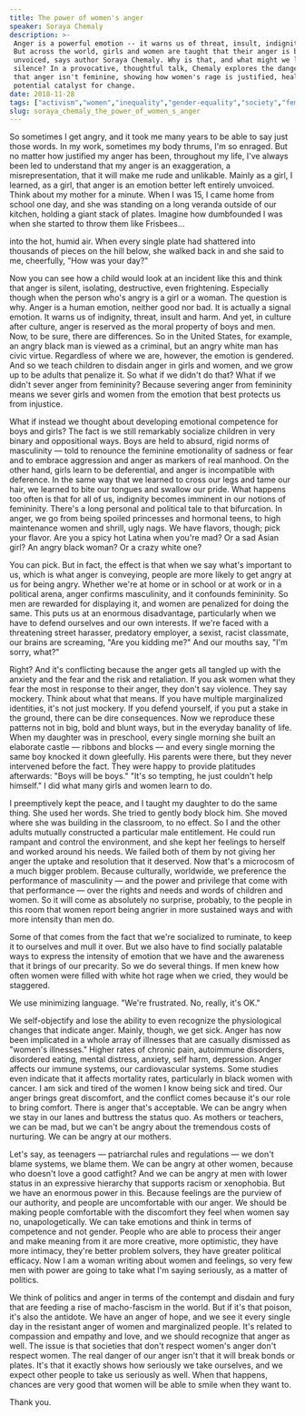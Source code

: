 ```yaml
---
title: The power of women's anger
speaker: Soraya Chemaly
description: >-
 Anger is a powerful emotion -- it warns us of threat, insult, indignity and harm.
 But across the world, girls and women are taught that their anger is better left
 unvoiced, says author Soraya Chemaly. Why is that, and what might we lose in this
 silence? In a provocative, thoughtful talk, Chemaly explores the dangerous lie
 that anger isn't feminine, showing how women's rage is justified, healthy and a
 potential catalyst for change.
date: 2018-11-28
tags: ["activism","women","inequality","gender-equality","society","feminism","personal-growth","humanity","social-change"]
slug: soraya_chemaly_the_power_of_women_s_anger
---
```


So sometimes I get angry, and it took me many years to be able to say just those words. In
my work, sometimes my body thrums, I'm so enraged. But no matter how justified my anger
has been, throughout my life, I've always been led to understand that my anger is an
exaggeration, a misrepresentation, that it will make me rude and unlikable. Mainly as a
girl, I learned, as a girl, that anger is an emotion better left entirely unvoiced. Think
about my mother for a minute. When I was 15, I came home from school one day, and she was
standing on a long veranda outside of our kitchen, holding a giant stack of plates.
Imagine how dumbfounded I was when she started to throw them like Frisbees...

into the hot, humid air. When every single plate had shattered into thousands of pieces on
the hill below, she walked back in and she said to me, cheerfully, "How was your
day?"

Now you can see how a child would look at an incident like this and think that anger is
silent, isolating, destructive, even frightening. Especially though when the person who's
angry is a girl or a woman. The question is why. Anger is a human emotion, neither good nor
bad. It is actually a signal emotion. It warns us of indignity, threat, insult and harm.
And yet, in culture after culture, anger is reserved as the moral property of boys and
men. Now, to be sure, there are differences. So in the United States, for example, an
angry black man is viewed as a criminal, but an angry white man has civic virtue.
Regardless of where we are, however, the emotion is gendered. And so we teach children to
disdain anger in girls and women, and we grow up to be adults that penalize it. So what if
we didn't do that? What if we didn't sever anger from femininity? Because severing anger
from femininity means we sever girls and women from the emotion that best protects us from
injustice.

What if instead we thought about developing emotional competence for boys and girls? The
fact is we still remarkably socialize children in very binary and oppositional ways. Boys
are held to absurd, rigid norms of masculinity — told to renounce the feminine
emotionality of sadness or fear and to embrace aggression and anger as markers of real
manhood. On the other hand, girls learn to be deferential, and anger is incompatible with
deference. In the same way that we learned to cross our legs and tame our hair, we learned
to bite our tongues and swallow our pride. What happens too often is that for all of us,
indignity becomes imminent in our notions of femininity. There's a long personal and
political tale to that bifurcation. In anger, we go from being spoiled princesses and
hormonal teens, to high maintenance women and shrill, ugly nags. We have flavors, though;
pick your flavor. Are you a spicy hot Latina when you're mad? Or a sad Asian girl? An
angry black woman? Or a crazy white one?

You can pick. But in fact, the effect is that when we say what's important to us, which is
what anger is conveying, people are more likely to get angry at us for being angry.
Whether we're at home or in school or at work or in a political arena, anger confirms
masculinity, and it confounds femininity. So men are rewarded for displaying it, and women
are penalized for doing the same. This puts us at an enormous disadvantage, particularly
when we have to defend ourselves and our own interests. If we're faced with a threatening
street harasser, predatory employer, a sexist, racist classmate, our brains are screaming,
"Are you kidding me?" And our mouths say, "I'm sorry, what?"

Right? And it's conflicting because the anger gets all tangled up with the anxiety and the
fear and the risk and retaliation. If you ask women what they fear the most in response to
their anger, they don't say violence. They say mockery. Think about what that means. If
you have multiple marginalized identities, it's not just mockery. If you defend yourself,
if you put a stake in the ground, there can be dire consequences. Now we reproduce these
patterns not in big, bold and blunt ways, but in the everyday banality of life. When my
daughter was in preschool, every single morning she built an elaborate castle — ribbons
and blocks — and every single morning the same boy knocked it down gleefully. His parents
were there, but they never intervened before the fact. They were happy to provide
platitudes afterwards: "Boys will be boys." "It's so tempting, he just couldn't help
himself." I did what many girls and women learn to do.

I preemptively kept the peace, and I taught my daughter to do the same thing. She used her
words. She tried to gently body block him. She moved where she was building in the
classroom, to no effect. So I and the other adults mutually constructed a particular male
entitlement. He could run rampant and control the environment, and she kept her feelings
to herself and worked around his needs. We failed both of them by not giving her anger the
uptake and resolution that it deserved. Now that's a microcosm of a much bigger problem.
Because culturally, worldwide, we preference the performance of masculinity — and the
power and privilege that come with that performance — over the rights and needs and words
of children and women. So it will come as absolutely no surprise, probably, to the people
in this room that women report being angrier in more sustained ways and with more
intensity than men do.

Some of that comes from the fact that we're socialized to ruminate, to keep it to
ourselves and mull it over. But we also have to find socially palatable ways to express
the intensity of emotion that we have and the awareness that it brings of our precarity.
So we do several things. If men knew how often women were filled with white hot rage when
we cried, they would be staggered.

We use minimizing language. "We're frustrated. No, really, it's OK."

We self-objectify and lose the ability to even recognize the physiological changes that
indicate anger. Mainly, though, we get sick. Anger has now been implicated in a whole
array of illnesses that are casually dismissed as "women's illnesses." Higher rates of
chronic pain, autoimmune disorders, disordered eating, mental distress, anxiety, self
harm, depression. Anger affects our immune systems, our cardiovascular systems. Some
studies even indicate that it affects mortality rates, particularly in black women with
cancer. I am sick and tired of the women I know being sick and tired. Our anger brings
great discomfort, and the conflict comes because it's our role to bring comfort. There is
anger that's acceptable. We can be angry when we stay in our lanes and buttress the status
quo. As mothers or teachers, we can be mad, but we can't be angry about the tremendous
costs of nurturing. We can be angry at our mothers.

Let's say, as teenagers — patriarchal rules and regulations — we don't blame systems, we
blame them. We can be angry at other women, because who doesn't love a good catfight? And
we can be angry at men with lower status in an expressive hierarchy that supports racism
or xenophobia. But we have an enormous power in this. Because feelings are the purview of
our authority, and people are uncomfortable with our anger. We should be making people
comfortable with the discomfort they feel when women say no, unapologetically. We can take
emotions and think in terms of competence and not gender. People who are able to process
their anger and make meaning from it are more creative, more optimistic, they have more
intimacy, they're better problem solvers, they have greater political efficacy. Now I am a
woman writing about women and feelings, so very few men with power are going to take what
I'm saying seriously, as a matter of politics.

We think of politics and anger in terms of the contempt and disdain and fury that are
feeding a rise of macho-fascism in the world. But if it's that poison, it's also the
antidote. We have an anger of hope, and we see it every single day in the resistant anger
of women and marginalized people. It's related to compassion and empathy and love, and we
should recognize that anger as well. The issue is that societies that don't respect women's
anger don't respect women. The real danger of our anger isn't that it will break bonds or
plates. It's that it exactly shows how seriously we take ourselves, and we expect other
people to take us seriously as well. When that happens, chances are very good that women
will be able to smile when they want to.

Thank you.

<!--
ad_duration=3.33
comment_count=76
event="TEDWomen 2018"
external_start_time=0
has_talk_citation=1
intro_duration=11.82
is_subtitle_required="False"
is_talk_featured="True"
language="en"
language_swap="False"
native_language="en"
number_of_related_talks=6
number_of_speakers=1
number_of_subtitled_videos=22
number_of_tags=9
number_of_talk_download_languages=22
number_of_talk_more_resources=2
number_of_talk_recommendations=1
number_of_talks_take_actions=1
post_ad_duration=0.83
published_timestamp="2019-01-28 15:51:44"
recording_date="2018-11-28"
speaker_description="Writer, activist"
speaker_is_published=1
speaker_name="Soraya Chemaly"
talk_name="The power of women's anger"
talk_recommendations_blurb="More resources curated by Soraya Chemaly"
talks_tags=["activism","women","inequality","gender-equality","society","feminism","personal-growth","humanity","social-change"]
url_audio="https://download.ted.com/talks/SorayaChemaly_2018W.mp3?apikey=acme-roadrunner"
url_photo_speaker="https://pe.tedcdn.com/images/ted/43b4ac92ca98841867982e0bd27f46099eefa1df_254x191.jpg"
url_photo_talk="https://s3.amazonaws.com/talkstar-photos/uploads/fb4183d0-f4b7-4bfc-a112-8c163c833135/SorayaChemaly_2018W-embed.jpg"
url_webpage="https://www.ted.com/talks/soraya_chemaly_the_power_of_women_s_anger"
video_type_name="TED Stage Talk"
-->